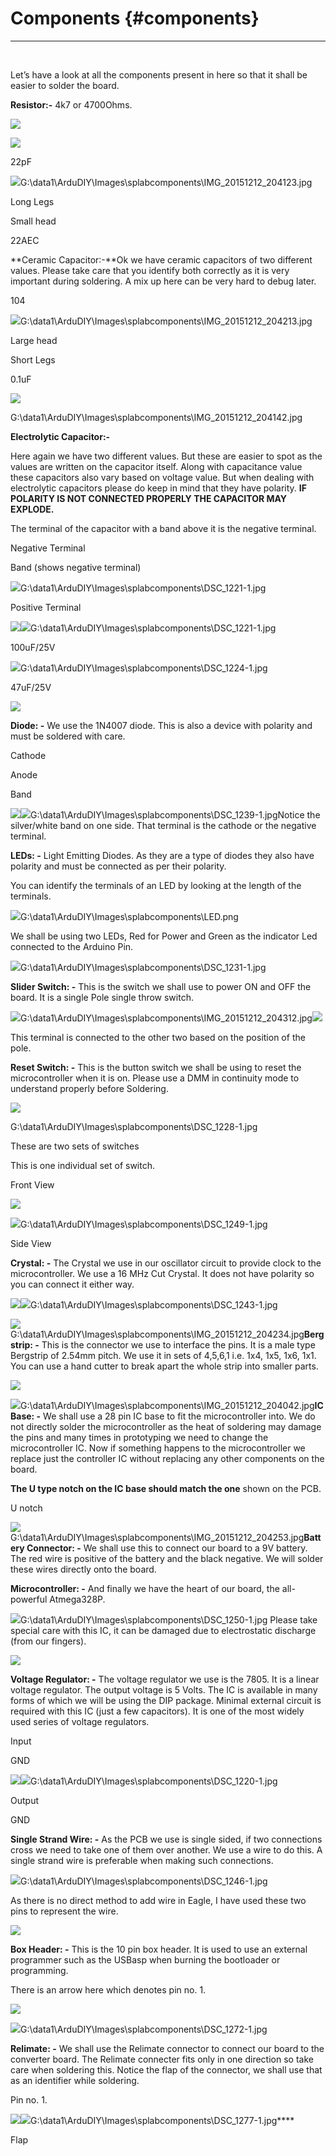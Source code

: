 # Components {#components}
---

<br/>

Let’s have a look at all the components present in here so that it shall be easier to solder the board.

**Resistor:-** 4k7 or 4700Ohms.

![](assets/picture_101.png)

![](assets/picture_59.png)



22pF

![](assets/picture_60.png)G:\data1\ArduDIY\Images\splabcomponents\IMG_20151212_204123.jpg

Long Legs

Small head

22AEC

**Ceramic Capacitor:-**Ok we have ceramic capacitors of two different values. Please take care that you identify both correctly as it is very important during soldering. A mix up here can be very hard to debug later.

104

![](assets/picture_69.png)G:\data1\ArduDIY\Images\splabcomponents\IMG_20151212_204213.jpg

Large head

Short Legs

0.1uF

![](assets/picture_78.png)

G:\data1\ArduDIY\Images\splabcomponents\IMG_20151212_204142.jpg

**Electrolytic Capacitor:-**

Here again we have two different values. But these are easier to spot as the values are written on the capacitor itself. Along with capacitance value these capacitors also vary based on voltage value. But when dealing with electrolytic capacitors please do keep in mind that they have polarity. **IF POLARITY IS NOT CONNECTED PROPERLY THE CAPACITOR MAY EXPLODE.**

The terminal of the capacitor with a band above it is the negative terminal.

Negative Terminal

Band (shows negative terminal)

![](assets/picture_83.png)G:\data1\ArduDIY\Images\splabcomponents\DSC_1221-1.jpg

Positive Terminal

![](assets/picture_99.png)![](assets/picture_79.png)G:\data1\ArduDIY\Images\splabcomponents\DSC_1221-1.jpg

100uF/25V

![](assets/picture_81.png)G:\data1\ArduDIY\Images\splabcomponents\DSC_1224-1.jpg

47uF/25V

![](assets/picture_100.png)

**Diode: -** We use the 1N4007 diode. This is also a device with polarity and must be soldered with care.

Cathode

Anode

Band

![](assets/picture_92.png)![](assets/picture_90.png)G:\data1\ArduDIY\Images\splabcomponents\DSC_1239-1.jpgNotice the silver/white band on one side. That terminal is the cathode or the negative terminal.

**LEDs: -** Light Emitting Diodes. As they are a type of diodes they also have polarity and must be connected as per their polarity.

You can identify the terminals of an LED by looking at the length of the terminals.

![](assets/picture_36.png)G:\data1\ArduDIY\Images\splabcomponents\LED.png

We shall be using two LEDs, Red for Power and Green as the indicator Led connected to the Arduino Pin.

![](assets/picture_39.png)G:\data1\ArduDIY\Images\splabcomponents\DSC_1231-1.jpg

**Slider Switch: -** This is the switch we shall use to power ON and OFF the board. It is a single Pole single throw switch.

![](assets/picture_45.png)G:\data1\ArduDIY\Images\splabcomponents\IMG_20151212_204312.jpg![](assets/picture_48.png)

This terminal is connected to the other two based on the position of the pole.

**Reset Switch: -** This is the button switch we shall be using to reset the microcontroller when it is on. Please use a DMM in continuity mode to understand properly before Soldering.

![](assets/picture_65.png)

G:\data1\ArduDIY\Images\splabcomponents\DSC_1228-1.jpg

These are two sets of switches

This is one individual set of switch.

Front View

![](assets/picture_112.png)

![](assets/picture_70.png)G:\data1\ArduDIY\Images\splabcomponents\DSC_1249-1.jpg

Side View

**Crystal: -** The Crystal we use in our oscillator circuit to provide clock to the microcontroller. We use a 16 MHz Cut Crystal. It does not have polarity so you can connect it either way.

![](assets/picture_113.png)![](assets/picture_114.png)G:\data1\ArduDIY\Images\splabcomponents\DSC_1243-1.jpg

![](assets/picture_115.png)G:\data1\ArduDIY\Images\splabcomponents\IMG_20151212_204234.jpg**Bergstrip: -** This is the connector we use to interface the pins. It is a male type Bergstrip of 2.54mm pitch. We use it in sets of 4,5,6,1 i.e. 1x4, 1x5, 1x6, 1x1\. You can use a hand cutter to break apart the whole strip into smaller parts.

![](assets/picture_116.png)

![](assets/picture_117.png)G:\data1\ArduDIY\Images\splabcomponents\IMG_20151212_204042.jpg**IC Base: -** We shall use a 28 pin IC base to fit the microcontroller into. We do not directly solder the microcontroller as the heat of soldering may damage the pins and many times in prototyping we need to change the microcontroller IC. Now if something happens to the microcontroller we replace just the controller IC without replacing any other components on the board.

**The U type notch on the IC base should match the one** shown on the PCB.

U notch

![](assets/picture_118.png)G:\data1\ArduDIY\Images\splabcomponents\IMG_20151212_204253.jpg**Battery Connector: -** We shall use this to connect our board to a 9V battery. The red wire is positive of the battery and the black negative. We will solder these wires directly onto the board.

**Microcontroller: -** And finally we have the heart of our board, the all-powerful Atmega328P.

![](assets/picture_119.png)G:\data1\ArduDIY\Images\splabcomponents\DSC_1250-1.jpg Please take special care with this IC, it can be damaged due to electrostatic discharge (from our fingers).

![](assets/picture_120.png)

**Voltage Regulator: -** The voltage regulator we use is the 7805\. It is a linear voltage regulator. The output voltage is 5 Volts. The IC is available in many forms of which we will be using the DIP package. Minimal external circuit is required with this IC (just a few capacitors). It is one of the most widely used series of voltage regulators.

Input

GND

![](assets/picture_196.png)![](assets/picture_185.png)G:\data1\ArduDIY\Images\splabcomponents\DSC_1220-1.jpg

Output

GND

**Single Strand Wire: -** As the PCB we use is single sided, if two connections cross we need to take one of them over another. We use a wire to do this. A single strand wire is preferable when making such connections.

![](assets/picture_197.png)G:\data1\ArduDIY\Images\splabcomponents\DSC_1246-1.jpg

As there is no direct method to add wire in Eagle, I have used these two pins to represent the wire.

![](assets/picture_198.png)

**Box Header: -** This is the 10 pin box header. It is used to use an external programmer such as the USBasp when burning the bootloader or programming.

There is an arrow here which denotes pin no. 1.

![](assets/picture_204.png)

![](assets/picture_201.png)G:\data1\ArduDIY\Images\splabcomponents\DSC_1272-1.jpg

**Relimate: -** We shall use the Relimate connector to connect our board to the converter board. The Relimate connecter fits only in one direction so take care when soldering this. Notice the flap of the connector, we shall use that as an identifier while soldering.

Pin no. 1.

![](assets/picture_209.png)![](assets/picture_205.png)G:\data1\ArduDIY\Images\splabcomponents\DSC_1277-1.jpg****

Flap
